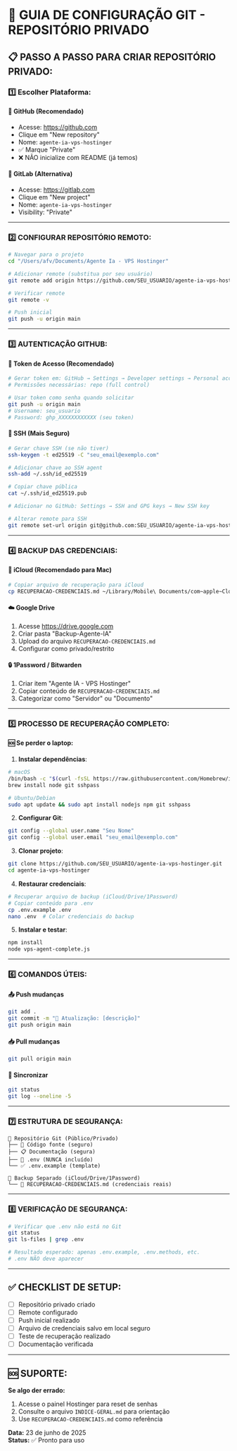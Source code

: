 # 🚀 **GUIA DE CONFIGURAÇÃO GIT - REPOSITÓRIO PRIVADO**

## 📋 **PASSO A PASSO PARA CRIAR REPOSITÓRIO PRIVADO:**

### 1️⃣ **Escolher Plataforma:**

#### 🐙 **GitHub (Recomendado)**
- Acesse: https://github.com
- Clique em "New repository"
- Nome: `agente-ia-vps-hostinger`
- ✅ Marque "Private"
- ❌ NÃO inicialize com README (já temos)

#### 🦊 **GitLab (Alternativa)**
- Acesse: https://gitlab.com
- Clique em "New project"
- Nome: `agente-ia-vps-hostinger`
- Visibility: "Private"

---

### 2️⃣ **CONFIGURAR REPOSITÓRIO REMOTO:**

```bash
# Navegar para o projeto
cd "/Users/afv/Documents/Agente Ia - VPS Hostinger"

# Adicionar remote (substitua por seu usuário)
git remote add origin https://github.com/SEU_USUARIO/agente-ia-vps-hostinger.git

# Verificar remote
git remote -v

# Push inicial
git push -u origin main
```

---

### 3️⃣ **AUTENTICAÇÃO GITHUB:**

#### 🔑 **Token de Acesso (Recomendado)**
```bash
# Gerar token em: GitHub → Settings → Developer settings → Personal access tokens
# Permissões necessárias: repo (full control)

# Usar token como senha quando solicitar
git push -u origin main
# Username: seu_usuario
# Password: ghp_XXXXXXXXXXXX (seu token)
```

#### 🔐 **SSH (Mais Seguro)**
```bash
# Gerar chave SSH (se não tiver)
ssh-keygen -t ed25519 -C "seu_email@exemplo.com"

# Adicionar chave ao SSH agent
ssh-add ~/.ssh/id_ed25519

# Copiar chave pública
cat ~/.ssh/id_ed25519.pub

# Adicionar no GitHub: Settings → SSH and GPG keys → New SSH key

# Alterar remote para SSH
git remote set-url origin git@github.com:SEU_USUARIO/agente-ia-vps-hostinger.git
```

---

### 4️⃣ **BACKUP DAS CREDENCIAIS:**

#### 📱 **iCloud (Recomendado para Mac)**
```bash
# Copiar arquivo de recuperação para iCloud
cp RECUPERACAO-CREDENCIAIS.md ~/Library/Mobile\ Documents/com~apple~CloudDocs/Backup-Agente-IA/
```

#### ☁️ **Google Drive**
1. Acesse https://drive.google.com
2. Criar pasta "Backup-Agente-IA"
3. Upload do arquivo `RECUPERACAO-CREDENCIAIS.md`
4. Configurar como privado/restrito

#### 🔒 **1Password / Bitwarden**
1. Criar item "Agente IA - VPS Hostinger"
2. Copiar conteúdo de `RECUPERACAO-CREDENCIAIS.md`
3. Categorizar como "Servidor" ou "Documento"

---

### 5️⃣ **PROCESSO DE RECUPERAÇÃO COMPLETO:**

#### 🆘 **Se perder o laptop:**

1. **Instalar dependências**:
```bash
# macOS
/bin/bash -c "$(curl -fsSL https://raw.githubusercontent.com/Homebrew/install/HEAD/install.sh)"
brew install node git sshpass

# Ubuntu/Debian
sudo apt update && sudo apt install nodejs npm git sshpass
```

2. **Configurar Git**:
```bash
git config --global user.name "Seu Nome"
git config --global user.email "seu_email@exemplo.com"
```

3. **Clonar projeto**:
```bash
git clone https://github.com/SEU_USUARIO/agente-ia-vps-hostinger.git
cd agente-ia-vps-hostinger
```

4. **Restaurar credenciais**:
```bash
# Recuperar arquivo de backup (iCloud/Drive/1Password)
# Copiar conteúdo para .env
cp .env.example .env
nano .env  # Colar credenciais do backup
```

5. **Instalar e testar**:
```bash
npm install
node vps-agent-complete.js
```

---

### 6️⃣ **COMANDOS ÚTEIS:**

#### 📤 **Push mudanças**
```bash
git add .
git commit -m "📝 Atualização: [descrição]"
git push origin main
```

#### 📥 **Pull mudanças**
```bash
git pull origin main
```

#### 🔄 **Sincronizar**
```bash
git status
git log --oneline -5
```

---

### 7️⃣ **ESTRUTURA DE SEGURANÇA:**

```
📁 Repositório Git (Público/Privado)
├── 📄 Código fonte (seguro)
├── 📋 Documentação (segura)
├── 🚫 .env (NUNCA incluído)
└── ✅ .env.example (template)

📁 Backup Separado (iCloud/Drive/1Password)
└── 🔐 RECUPERACAO-CREDENCIAIS.md (credenciais reais)
```

---

### 8️⃣ **VERIFICAÇÃO DE SEGURANÇA:**

```bash
# Verificar que .env não está no Git
git status
git ls-files | grep .env

# Resultado esperado: apenas .env.example, .env.methods, etc.
# .env NÃO deve aparecer
```

---

## ✅ **CHECKLIST DE SETUP:**

- [ ] Repositório privado criado
- [ ] Remote configurado
- [ ] Push inicial realizado
- [ ] Arquivo de credenciais salvo em local seguro
- [ ] Teste de recuperação realizado
- [ ] Documentação verificada

---

## 🆘 **SUPORTE:**

**Se algo der errado:**
1. Acesse o painel Hostinger para reset de senhas
2. Consulte o arquivo `INDICE-GERAL.md` para orientação
3. Use `RECUPERACAO-CREDENCIAIS.md` como referência

**Data:** 23 de junho de 2025  
**Status:** ✅ Pronto para uso
